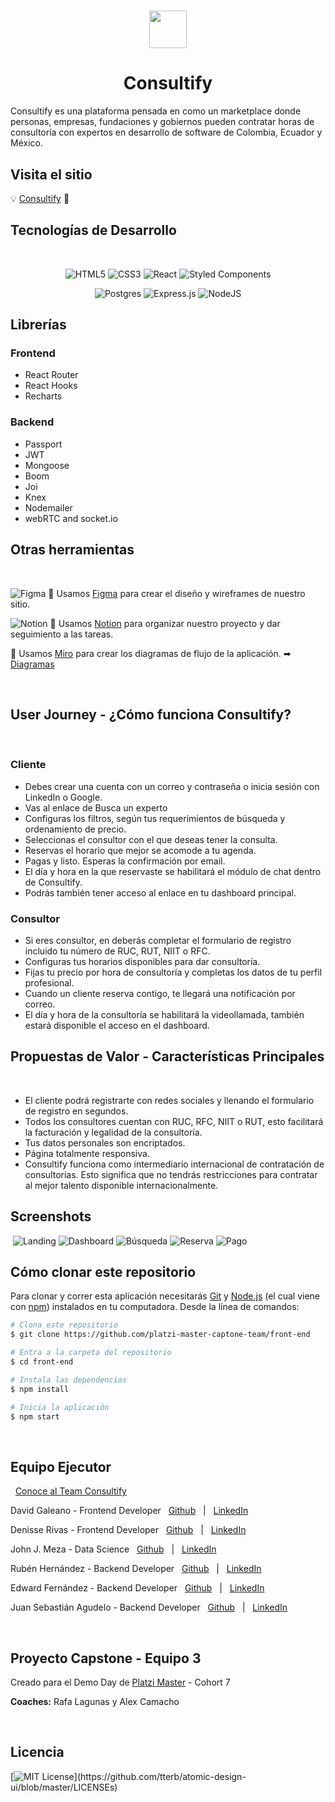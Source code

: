 <h1 align="center">
<img src="https://i.ibb.co/vcpx9V1/logo.png" width="60px">
</h1>
<h1 align="center">Consultify</h1>
    
Consultify es una plataforma pensada en como un marketplace donde personas, empresas, fundaciones y gobiernos pueden contratar horas de consultoría con expertos en desarrollo de software de Colombia, Ecuador y México. 

## Visita el sitio
💡  [Consultify](https://www.consultify.online/ "Consultify") 📌

## Tecnologías de Desarrollo
&nbsp;
<p align="center">
<img alt="HTML5" src="https://img.shields.io/badge/html5%20-%23E34F26.svg?&style=for-the-badge&logo=html5&logoColor=white"/> <img alt="CSS3" src="https://img.shields.io/badge/css3-%231572B6.svg?style=for-the-badge&logo=css3&logoColor=white"/> <img alt="React" src="https://img.shields.io/badge/react-%2320232a.svg?style=for-the-badge&logo=react&logoColor=%2361DAFB"/> <img alt="Styled Components" src="https://img.shields.io/badge/styled--components-DB7093?style=for-the-badge&logo=styled-components&logoColor=white"/>
</p>

<p align="center">
<img alt="Postgres" src ="https://img.shields.io/badge/postgres-%23316192.svg?style=for-the-badge&logo=postgresql&logoColor=white"/> <img alt="Express.js" src="https://img.shields.io/badge/express.js-%23404d59.svg?style=for-the-badge&logo=express&logoColor=%2361DAFB"/> <img alt="NodeJS" src="https://img.shields.io/badge/node.js-%2343853D.svg?style=for-the-badge&logo=node-dot-js&logoColor=white"/>
</p>

## Librerías

### Frontend
- React Router
- React Hooks
- Recharts

### Backend
- Passport
- JWT
- Mongoose
- Boom
- Joi
- Knex
- Nodemailer
- webRTC and socket.io


## Otras herramientas   
&nbsp;

<img alt="Figma" src="https://img.shields.io/badge/figma-%23F24E1E.svg?style=for-the-badge&logo=figma&logoColor=white"/> 🎨 Usamos [Figma](https://www.figma.com/file/PaGRAFQnoeYSt8wb5ILUXR/Project-Capstone "Diseño en Figma") para crear el diseño y wireframes de nuestro sitio.


<img alt="Notion" src="https://img.shields.io/badge/Notion-%23000000.svg?style=for-the-badge&logo=notion&logoColor=white"/> 📝 Usamos [Notion](https://www.notion.so/lyteecosystem/C7-Capstone-Team-3 "Notion") para organizar nuestro proyecto y dar seguimiento a las tareas.


 📝 Usamos [Miro](https://miro.com/app/board/o9J_l_-CDeI=/ "Miro") para crear los diagramas de flujo de la aplicación. ➡ [Diagramas](https://miro.com/app/board/o9J_l_-CDeI=/ "Diagramas") 

&nbsp;
  
## User Journey - ¿Cómo funciona Consultify?
​
### Cliente
- Debes crear una cuenta con un correo y contraseña o inicia sesión con LinkedIn o Google. 
- Vas al enlace de Busca un experto
- Configuras los filtros, según tus requerimientos de búsqueda y ordenamiento de precio.
- Seleccionas el consultor con el que deseas tener la consulta.
- Reservas el horario que mejor se acomode a tu agenda.
- Pagas y listo. Esperas la confirmación por email.
- El día y hora en la que reservaste se habilitará el módulo de chat dentro de Consultify. 
- Podrás también tener acceso al enlace en tu dashboard principal. 
​
### Consultor
- Si eres consultor, en deberás completar el formulario de registro incluido tu número de RUC, RUT, NIIT o RFC. 
- Configuras tus horarios disponibles para dar consultoría.
- Fijas tu precio por hora de consultoría y completas los datos de tu perfil profesional.
- Cuando un cliente reserva contigo, te llegará una notificación por correo.
- El día y hora de la consultoría se habilitará la videollamada, también estará disponible el acceso en el dashboard.
​
  
## Propuestas de Valor - Características Principales
​
- El cliente podrá registrarte con redes sociales y llenando el formulario de registro en segundos.
- Todos los consultores cuentan con RUC, RFC, NIIT o RUT, esto facilitará la facturación y legalidad de la consultoría.
- Tus datos personales son encriptados.
- Página totalmente responsiva.
- Consultify funciona como intermediario internacional de contratación de consultorías. Esto significa que no tendrás restricciones para contratar al mejor talento disponible internacionalmente.
​
  
## Screenshots
​
![Landing](https://i.ibb.co/1mt4958/1.jpg)
![Dashboard](https://i.ibb.co/0hpMSvF/2.jpg)
![Búsqueda](https://i.ibb.co/bdjXg2g/3.jpg)
![Reserva](https://i.ibb.co/kgV1ccN/reserva.png)
![Pago](https://i.ibb.co/mvy1Lgj/5.jpg)
​
  




## Cómo clonar este repositorio
Para clonar y correr esta aplicación necesitarás [Git](https://git-scm.com) y [Node.js](https://nodejs.org/en/download/) (el cual viene con [npm](http://npmjs.com)) instalados en tu computadora. Desde la línea de comandos:

```bash
# Clona este repositorio
$ git clone https://github.com/platzi-master-captone-team/front-end

# Entra a la carpeta del repositorio
$ cd front-end

# Instala las dependencias
$ npm install

# Inicia la aplicación
$ npm start
```
&nbsp;

## Equipo Ejecutor
​
​
[Conoce al Team Consultify ](https://bit.ly/Team_Consultify)

David Galeano - Frontend Developer &nbsp;
[Github](https://github.com/davidevOS) &nbsp; | &nbsp; 
[LinkedIn](https://www.linkedin.com/in/ndavidgaleano/) 

Denisse Rivas - Frontend Developer &nbsp;
[Github](https://github.com/iqrivas) &nbsp; | &nbsp; 
[LinkedIn](https://www.linkedin.com/in/iqrivas/)

John J. Meza - Data Science &nbsp;
[Github](https://github.com/johnometalman) &nbsp; | &nbsp; 
[LinkedIn](https://www.linkedin.com/in/john-j-meza/)

Rubén Hernández  - Backend Developer &nbsp;
[Github](https://github.com/RubDevs) &nbsp; | &nbsp; 
[LinkedIn](https://www.linkedin.com/in/rubdevs/)

Edward Fernández - Backend Developer &nbsp;
[Github](https://github.com/edanfesi) &nbsp; | &nbsp; 
[LinkedIn](https://www.linkedin.com/in/edanfesi/)

Juan Sebastián Agudelo  - Backend Developer &nbsp;
[Github](https://github.com/juansacdev) &nbsp; | &nbsp; 
[LinkedIn](https://www.linkedin.com/in/juansacdev/)

&nbsp;

## Proyecto Capstone - Equipo 3

Creado para el Demo Day de [Platzi Master](https://platzi.com/master/) - Cohort 7  

**Coaches:** Rafa Lagunas y Alex Camacho

&nbsp;
## Licencia
[![MIT License](https://img.shields.io/apm/l/atomic-design-ui.svg?)](https://github.com/tterb/atomic-design-ui/blob/master/LICENSEs)
